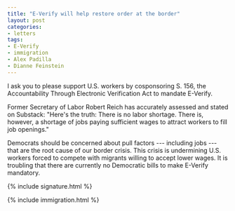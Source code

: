 ```yaml
---
title: "E-Verify will help restore order at the border"
layout: post
categories:
- letters
tags:
- E-Verify
- immigration
- Alex Padilla
- Dianne Feinstein
---
```


I ask you to please support U.S. workers by cosponsoring S. 156, the Accountability Through Electronic Verification Act to mandate E-Verify.

Former Secretary of Labor Robert Reich has accurately assessed and stated on Substack: "Here's the truth: There is no labor shortage. There is, however, a shortage of jobs paying sufficient wages to attract workers to fill job openings."

Democrats should be concerned about pull factors --- including jobs --- that are the root cause of our border crisis. This crisis is undermining U.S. workers forced to compete with migrants willing to accept lower wages.
It is troubling that there are currently no Democratic bills to make E-Verify mandatory.

{% include signature.html %}

{% include immigration.html %}
